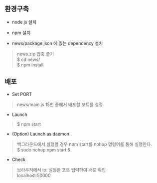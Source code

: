 ## 환경구축

- node.js 설치

- npm 설치

- news/package.json 에 있는 dependency 설치
> news.zip 압축 풀기<br>
> $ cd news/<br>
> $ npm install<br>


## 배포

- Set PORT
> news/main.js 15번 줄에서 배포할 포트를 설정<br>

- Launch
> $ npm start<br>

- (Option) Launch as daemon
> 백그라운드에서 실행할 경우 npm start를 nohup 명령어를 통해 실행한다.<br>
> $ sudo nohup npm start &<br>

- Check
> 브라우저에서 ip: 설정한 포트 입력하여 배포 확인<br>
> localhost:50000
